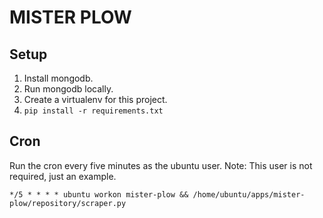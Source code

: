 # MISTER PLOW

## Setup

1. Install mongodb.
2. Run mongodb locally.
3. Create a virtualenv for this project.
4. ```pip install -r requirements.txt```

## Cron

Run the cron every five minutes as the ubuntu user. Note: This user is not required, just an example.

```*/5 * * * * ubuntu workon mister-plow && /home/ubuntu/apps/mister-plow/repository/scraper.py```
